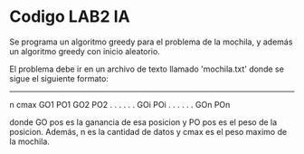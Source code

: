 # Codigo LAB2 IA

Se programa un algoritmo greedy para el problema de la mochila, y además un algoritmo greedy con inicio aleatorio.

El problema debe ir en un archivo de texto llamado 'mochila.txt' donde se sigue el siguiente formato:

- - -
n cmax
GO1 PO1
GO2 PO2
. . . . . .
GOi POi
. . . . . .
GOn POn

donde GO pos es la ganancia de esa posicion y PO pos es el peso de la posicion.
Además, n es la cantidad de datos y cmax es el peso maximo de la mochila.